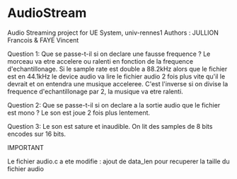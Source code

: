 # AudioStream
Audio Streaming project for UE System, univ-rennes1
Authors : JULLION Francois & FAYE Vincent

Question 1: Que se passe-t-il si on declare une fausse frequence ?
Le morceau va etre accelere ou ralenti en fonction de la frequence
d'echantillonage. Si le sample rate est double a 88.2kHz alors que le fichier
est en 44.1kHz le device audio va lire le fichier audio 2 fois plus vite qu'il
le devrait et on entendra une musique acceleree. C'est l'inverse si on divise
la frequence d'echantillonage par 2, la musique va etre ralenti.

Question 2: Que se passe-t-il si on declare a la sortie audio que le fichier
est mono ?
Le son est joue 2 fois plus lentement.

Question 3: Le son est sature et inaudible. On lit des samples de 8 bits
encodes sur 16 bits.




IMPORTANT

Le fichier audio.c a ete modifie : ajout de data_len pour recuperer la taille
du fichier audio
